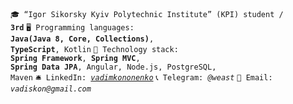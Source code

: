<code>🎓 “Igor Sikorsky Kyiv Polytechnic Institute” (KPI) student / **3rd**</code>
<code>🖥 Programming languages: **Java(Java 8, Core, Collections)**, **TypeScript**, Kotlin</code>
<code>🚀 Technology stack: **Spring Framework**, **Spring MVC**, **Spring Data JPA**, Angular, Node.js, PostgreSQL, Maven</code>
<code>🛎 LinkedIn: [_vadimkononenko_](https://www.linkedin.com/in/vadim-kononenko-b31476229/)</code>
<code>📞 Telegram: _@weast_</code>
<code>🧲 Email: _vadiskon@gmail.com_</code>